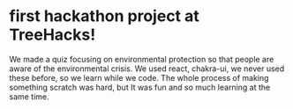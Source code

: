 # first hackathon project at TreeHacks!

We made a quiz focusing on environmental protection so that people are aware of the environmental crisis.
We used react, chakra-ui, we never used these before, so we learn while we code. The whole process of making something scratch was hard, but It was fun and so much learning at the same time.
